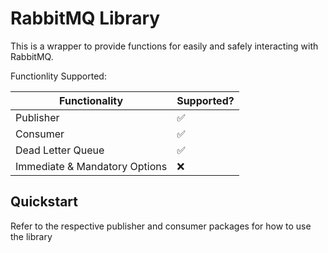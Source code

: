# RabbitMQ Library

This is a wrapper to provide functions for easily and safely interacting with RabbitMQ.

Functionlity Supported:

| Functionality | Supported? |
| -----------   | ----------- |
| Publisher     | ✅ |
| Consumer      | ✅ |
| Dead Letter Queue   | ✅ |
| Immediate & Mandatory Options | ❌ |

## Quickstart
Refer to the respective publisher and consumer packages for how to use the library